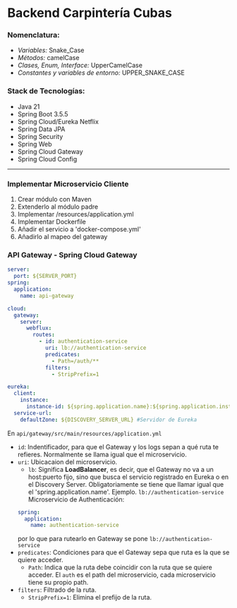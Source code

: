 # Backend Carpintería Cubas

### Nomenclatura:
- *Variables:* Snake_Case
- *Métodos:* camelCase
- *Clases, Enum, Interface:* UpperCamelCase
- *Constantes y variables de entorno:* UPPER_SNAKE_CASE

### Stack de Tecnologías:
- Java 21
- Spring Boot 3.5.5
- Spring Cloud/Eureka Netflix
- Spring Data JPA
- Spring Security
- Spring Web
- Spring Cloud Gateway
- Spring Cloud Config 

---
### Implementar Microservicio Cliente
1. Crear módulo con Maven
2. Extenderlo al módulo padre
3. Implementar /resources/application.yml
4. Implementar Dockerfile
5. Añadir el servicio a 'docker-compose.yml'
6. Añadirlo al mapeo del gateway
    
### API Gateway - Spring Cloud Gateway
```yaml
server:
  port: ${SERVER_PORT}
spring:
  application:
    name: api-gateway

cloud:
  gateway:
    server:
      webflux:
        routes:
          - id: authentication-service
            uri: lb://authentication-service
            predicates:
              - Path=/auth/**
            filters:
              - StripPrefix=1

eureka:
  client:
    instance:
      instance-id: ${spring.application.name}:${spring.application.instance-id}:${random.value}
  service-url:
    defaultZone: ${DISCOVERY_SERVER_URL} #Servidor de Eureka
```
En `api/gateway/src/main/resources/application.yml`
- `id`: Indentificador, para que el Gateway y los logs sepan a qué ruta te refieres. Normalmente se llama igual que el microservicio.
- `uri`: Ubicacaion del microservicio.
  - `lb`: Significa **LoadBalancer**, es decir, que el Gateway no va a un host:puerto fijo, sino que busca el servicio registrado en Eureka o en el Discovery Server. Obligatoriamente se tiene que llamar igual que el 'spring.application.name'. Ejemplo. `lb://authentication-service`
  Microservicio de Authenticación:
  ```yaml
  spring:
    application:
      name: authentication-service
  ```
  por lo que para rutearlo en Gateway se pone `lb://authentication-service`
- `predicates`: Condiciones para que el Gateway sepa que ruta es la que se quiere acceder.
  - `Path`: Indica que la ruta debe coincidir con la ruta que se quiere acceder. El `auth` es el path del microservicio, cada microservicio tiene su propio path.
- `filters`: Filtrado de la ruta.
  - `StripPrefix=1`: Elimina el prefijo de la ruta.